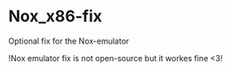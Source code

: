 # Nox_x86-fix
Optional fix for the Nox-emulator

!Nox emulator fix is not open-source but it workes fine <3!
